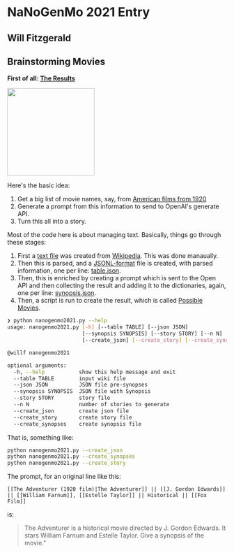 # NaNoGenMo 2021 Entry
## Will Fitzgerald

## Brainstorming Movies

**First of all: [The Results](nanogenmo2021.md)**

<img src="https://upload.wikimedia.org/wikipedia/commons/1/1f/The_Pleasure_Seekers_%281920%29_-_4.jpg"  width="200" />

Here's the basic idea:

1. Get a big list of movie names, say, from [American films from 1920](https://en.wikipedia.org/wiki/List_of_American_films_of_1920)
2. Generate a prompt from this information to send to OpenAI's generate API.
3. Turn this all into a story.

Most of the code here is about managing text. Basically, things go through these stages:

1. First a [text file](table.txt) was created from [Wikipedia](https://en.wikipedia.org/wiki/List_of_American_films_of_1920). This was done manaually.
2. Then this is parsed, and a [JSONL-format](https://jsonlines.org) file is created, with parsed information, one per line: [table.json](table.json).
3. Then, this is enriched by creating a prompt which is sent to the Open API and then collecting the result and adding it to the dictionaries, again, one per line: [synopsis.json](synopsis.json).
4. Then, a script is run to create the result, which is called [Possible Movies](nanogenmo2021.md).

```bash
❯ python nanogenmo2021.py --help              
usage: nanogenmo2021.py [-h] [--table TABLE] [--json JSON]
                        [--synopsis SYNOPSIS] [--story STORY] [--n N]
                        [--create_json] [--create_story] [--create_synopses]

@willf nanogenmo2021

optional arguments:
  -h, --help           show this help message and exit
  --table TABLE        input wiki file
  --json JSON          JSON file pre-synopses
  --synopsis SYNOPSIS  JSON file with Synopsis
  --story STORY        story file
  --n N                number of stories to generate
  --create_json        create json file
  --create_story       create story file
  --create_synopses    create synopsis file
```

That is, something like:

```bash
python nanogenmo2021.py --create_json
python nanogenmo2021.py --create_synopses
python nanogenmo2021.py --create_story
```

The prompt, for an original line like this:

```wikipedia
[[The Adventurer (1920 film)|The Adventurer]] || [[J. Gordon Edwards]] || [[William Farnum]], [[Estelle Taylor]] || Historical || [[Fox Film]]
```
is:

> The Adventurer is a historical movie directed by J. Gordon Edwards. It stars William Farnum and Estelle Taylor. Give a synopsis of the movie."
